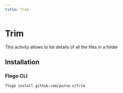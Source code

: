 ```yaml
---
title: Trim
---
```


# Trim
This activity allows to list details of all the files in a folder

## Installation
### Flogo CLI
```bash
flogo install github.com/purna-s/Trim
```


